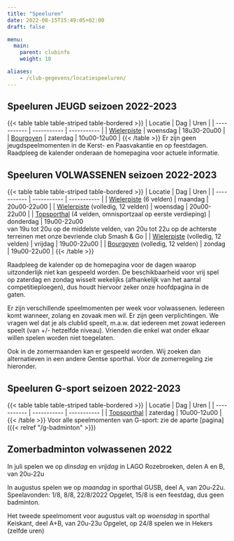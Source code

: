 ```yaml
---
title: "Speeluren"
date: 2022-08-15T15:49:05+02:00
draft: false

menu:
  main:
    parent: clubinfo
    weight: 10

aliases:
    - /club-gegevens/locatiespeeluren/   
---
```


## Speeluren JEUGD seizoen 2022-2023
{{< table table table-striped table-bordered >}}
| Locatie      | Dag | Uren | 
| ----------- | ----------- | ----------- |
| [Wielerpiste](https://stad.gent/sport2/waar-kan-ik-sporten/wielercentrum-eddy-merckx) | woensdag | 18u30-20u00 | 
| [Bourgoyen](https://stad.gent/sport2/waar-kan-ik-sporten/sporthal-bourgoyen)    | zaterdag        | 10u00-12u00 | 
{{< /table >}}
Er zijn geen jeugdspeelmomenten in de Kerst- en Paasvakantie en op feestdagen. Raadpleeg de kalender onderaan de homepagina voor actuele informatie. 

## Speeluren VOLWASSENEN seizoen 2022-2023
{{< table table table-striped table-bordered >}}
| Locatie      | Dag | Uren | 
| ----------- | ----------- | ----------- |
| [Wielerpiste](https://stad.gent/sport2/waar-kan-ik-sporten/wielercentrum-eddy-merckx) (6 velden) | maandag | 20u00-22u00 | 
| [Wielerpiste](https://stad.gent/sport2/waar-kan-ik-sporten/wielercentrum-eddy-merckx) (volledig, 12 velden) | woensdag | 20u00-22u00 | 
| [Topsporthal](https://stad.gent/sport2/waar-kan-ik-sporten/topsporthal) (4 velden, omnisportzaal op eerste verdieping) | donderdag | 19u00-22u00 <br>van 19u tot 20u op de middelste velden, van 20u tot 22u op de achterste terreinen met onze bevriende club Smash & Go | 
| [Wielerpiste](https://stad.gent/sport2/waar-kan-ik-sporten/wielercentrum-eddy-merckx) (volledig, 12 velden) | vrijdag | 19u00-22u00 | 
| [Bourgoyen](https://stad.gent/sport2/waar-kan-ik-sporten/sporthal-bourgoyen)  (volledig, 12 velden) | zondag | 19u00-22u00 | 
{{< /table >}}

Raadpleeg de kalender op de homepagina voor de dagen waarop uitzonderlijk niet kan gespeeld worden.
De beschikbaarheid voor vrij spel op zaterdag en zondag wisselt wekelijks (afhankelijk van het aantal competitieploegen), dus houdt hiervoor zeker onze hoofdpagina in de gaten. 

Er zijn verschillende speelmomenten per week voor volwassenen. Iedereen komt wanneer, zolang en zovaak men wil. Er zijn geen verplichtingen. We vragen wel dat je als clublid speelt, m.a.w. dat iedereen met zowat iedereen speelt (van +/- hetzelfde niveau). Vrienden die enkel wat onder elkaar willen spelen worden niet toegelaten.

Ook in de zomermaanden kan er gespeeld worden. Wij zoeken dan alternatieven in een andere Gentse sporthal. Voor de zomerregeling zie hieronder.

## Speeluren G-sport seizoen 2022-2023
{{< table table table-striped table-bordered >}}
| Locatie      | Dag | Uren | 
| ----------- | ----------- | ----------- |
| [Topsporthal](https://stad.gent/sport2/waar-kan-ik-sporten/topsporthal) | zaterdag | 10u00-12u00 | 
{{< /table >}}
Voor alle speelmomenten van G-sport: zie de aparte [pagina]({{< relref "/g-badminton" >}})

## Zomerbadminton volwassenen 2022
In juli spelen we op *dinsdag* en *vrijdag* in LAGO Rozebroeken, delen A en B, van 20u-22u

In augustus spelen we op *maandag* in sporthal GUSB, deel A, van 20u-22u.
Speelavonden: 1/8, 8/8, 22/8/2022
Opgelet, 15/8 is een feestdag, dus geen badminton.

Het tweede speelmoment voor augustus valt op *woensdag* in sporthal Keiskant, deel A+B, van 20u-23u
Opgelet, op 24/8 spelen we in Hekers (zelfde uren)